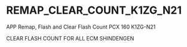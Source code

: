 # REMAP_CLEAR_COUNT_K1ZG_N21
APP Remap, Flash and Clear Flash Count PCX 160 K1ZG-N21

CLEAR FLASH COUNT FOR ALL ECM SHINDENGEN
